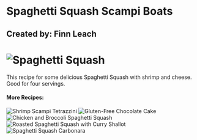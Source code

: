 <html>
	<head>
  <meta charset="UTF-8">
  <meta name="description" content="Spaghetti Squash">
  <meta name="keywords" content="spaghetti, squash, cheesy, shrimp">
  <meta name="author" content="Finn Leach">
  <meta name="viewport" content="width=device-width, initial-scale=1.0"<br>
  		<h1>Spaghetti Squash Scampi Boats</h1>
        <h2>Created by: Finn Leach</h2>
    </head>
    <body data-new-gr-c-s-check-loaded="14.1006.0" data-gr-ext-installed="">
		<h1><img src="https://food.fnr.sndimg.com/content/dam/images/food/fullset/2019/10/28/0/FNK_Spaghetti-SAquash-Scampi-Boats_H2_s4x3.jpg.rend.hgtvcom.826.620.suffix/1572274435606.jpeg" alt="Spaghetti Squash"></h1>
			<p>
				</p><figcaption>
					This recipe for some delicious Spaghetti Squash with shrimp and cheese. Good for four servings.
				</figcaption>
			<p></p>
		</figure>
		<h4>More Recipes:</h4>
		<p>
			<img src="https://food.fnr.sndimg.com/content/dam/images/food/fullset/2020/02/06/FN_Food-Network-Kitchen-Shrimp-Scampi-Tetrazzini_s6x4.jpg.rend.hgtvcom.231.174.suffix/1581006499933.jpeg" alt="Shrimp Scampi Tetrazzini" title="Shrimp Scampi Tetrazzini">
			<img src="https://food.fnr.sndimg.com/content/dam/images/food/plus/video/7/72/727/7278/7278371.jpg.rend.hgtvcom.231.174.suffix/1571338983103.jpeg" alt="Gluten-Free Chocolate Cake" title="Gluten-Free Chocolate Cake">
			<img src="https://food.fnr.sndimg.com/content/dam/images/food/plus/video/7/75/755/7556/7556075.jpg.rend.hgtvcom.301.226.suffix/1576516484773.jpeg" alt="Chicken and Broccoli Spaghetti Squash" title="Chicken and Broccoli Twice-baked Spaghetti Squash">
            <img src="https://food.fnr.sndimg.com/content/dam/images/food/plus/fullset/2019/10/07/FNP_Katie-Lee_Spaghetti-Squash-Curry-Shallot-Butter_s4x3.jpg.rend.hgtvcom.231.174.suffix/1570761464772.jpeg" alt="Roasted Spaghetti Squash with Curry Shallot" title="Roasted Spaghetti Squash with Curry Shallot Butter">
            <img src="https://food.fnr.sndimg.com/content/dam/images/food/fullset/2017/12/19/0/FNK_SPAGHETTI_SQUASH_CARBONARA_H_s4x3.jpg.rend.hgtvcom.406.305.suffix/1513725251031.jpeg" alt="Spaghetti Squash Carbonara" title="Spaghetti Squash Carbonara">
		</p>
	
</body>
</html>
